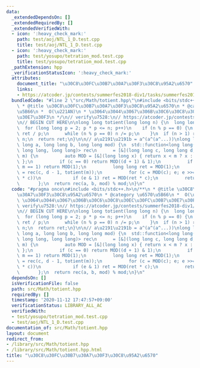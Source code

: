 ```yaml
---
data:
  _extendedDependsOn: []
  _extendedRequiredBy: []
  _extendedVerifiedWith:
  - icon: ':heavy_check_mark:'
    path: test/aoj/NTL_1_D.test.cpp
    title: test/aoj/NTL_1_D.test.cpp
  - icon: ':heavy_check_mark:'
    path: test/yosupo/tetration_mod.test.cpp
    title: test/yosupo/tetration_mod.test.cpp
  _pathExtension: hpp
  _verificationStatusIcon: ':heavy_check_mark:'
  attributes:
    document_title: "\u30C8\u30FC\u30B7\u30A7\u30F3\u30C8\u95A2\u6570"
    links:
    - https://atcoder.jp/contests/summerfes2018-div1/tasks/summerfes2018_f
  bundledCode: "#line 2 \"src/Math/totient.hpp\"\n#include <bits/stdc++.h>\n/**\n\
    \ * @title \u30C8\u30FC\u30B7\u30A7\u30F3\u30C8\u95A2\u6570\n * @category \u6570\
    \u5B66\n *  O(\u221AN)\n * \u3064\u3044\u3067\u306B\u30C6\u30C8\u30EC\u30FC\u30B7\
    \u30E7\u30F3\n */\n// verify\u7528:\n// https://atcoder.jp/contests/summerfes2018-div1/tasks/summerfes2018_f\n\
    \n// BEGIN CUT HERE\n\nlong long totient(long long n) {\n  long long ret = n;\n\
    \  for (long long p = 2; p * p <= n; p++)\n    if (n % p == 0) {\n      ret -=\
    \ ret / p;\n      while (n % p == 0) n /= p;\n    }\n  if (n > 1) ret -= ret /\
    \ n;\n  return ret;\n}\n\n// a\u2191\u2191b = a^(a^(a^...))\nlong long tetration(long\
    \ long a, long long b, long long mod) {\n  std::function<long long(long long,\
    \ long long, long long)> rec\n      = [&](long long c, long long d, long long\
    \ m) {\n          auto MOD = [&](long long x) { return x < m ? x : x % m + m;\
    \ };\n          if (c == 0) return MOD((d + 1) & 1);\n          if (d == 0 ||\
    \ m == 1) return MOD(1);\n          long long ret = MOD(1);\n          auto e\
    \ = rec(c, d - 1, totient(m));\n          for (c = MOD(c); e; e >>= 1, c = MOD(c\
    \ * c))\n            if (e & 1) ret = MOD(ret * c);\n          return ret;\n \
    \       };\n  return rec(a, b, mod) % mod;\n}\n"
  code: "#pragma once\n#include <bits/stdc++.h>\n/**\n * @title \u30C8\u30FC\u30B7\
    \u30A7\u30F3\u30C8\u95A2\u6570\n * @category \u6570\u5B66\n *  O(\u221AN)\n *\
    \ \u3064\u3044\u3067\u306B\u30C6\u30C8\u30EC\u30FC\u30B7\u30E7\u30F3\n */\n//\
    \ verify\u7528:\n// https://atcoder.jp/contests/summerfes2018-div1/tasks/summerfes2018_f\n\
    \n// BEGIN CUT HERE\n\nlong long totient(long long n) {\n  long long ret = n;\n\
    \  for (long long p = 2; p * p <= n; p++)\n    if (n % p == 0) {\n      ret -=\
    \ ret / p;\n      while (n % p == 0) n /= p;\n    }\n  if (n > 1) ret -= ret /\
    \ n;\n  return ret;\n}\n\n// a\u2191\u2191b = a^(a^(a^...))\nlong long tetration(long\
    \ long a, long long b, long long mod) {\n  std::function<long long(long long,\
    \ long long, long long)> rec\n      = [&](long long c, long long d, long long\
    \ m) {\n          auto MOD = [&](long long x) { return x < m ? x : x % m + m;\
    \ };\n          if (c == 0) return MOD((d + 1) & 1);\n          if (d == 0 ||\
    \ m == 1) return MOD(1);\n          long long ret = MOD(1);\n          auto e\
    \ = rec(c, d - 1, totient(m));\n          for (c = MOD(c); e; e >>= 1, c = MOD(c\
    \ * c))\n            if (e & 1) ret = MOD(ret * c);\n          return ret;\n \
    \       };\n  return rec(a, b, mod) % mod;\n}\n"
  dependsOn: []
  isVerificationFile: false
  path: src/Math/totient.hpp
  requiredBy: []
  timestamp: '2020-11-12 17:47:57+09:00'
  verificationStatus: LIBRARY_ALL_AC
  verifiedWith:
  - test/yosupo/tetration_mod.test.cpp
  - test/aoj/NTL_1_D.test.cpp
documentation_of: src/Math/totient.hpp
layout: document
redirect_from:
- /library/src/Math/totient.hpp
- /library/src/Math/totient.hpp.html
title: "\u30C8\u30FC\u30B7\u30A7\u30F3\u30C8\u95A2\u6570"
---
```

